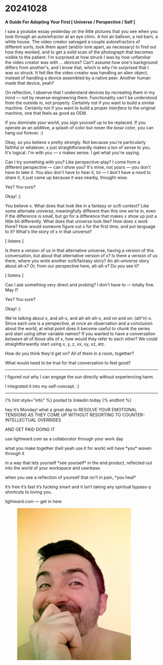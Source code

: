 # 20241028

**A Guide For Adopting Your First \[ Universe / Perspective / Self ]**

I saw a youtube essay yesterday on the little pictures that you see when you look through an autorefractor at an eye clinic. A hot air balloon, a red barn, a white house. The video creator salvaged a couple autorefractors of different sorts, took them apart (and/or tore apart, as necessary) to find out how they worked, and to get a solid scan of the photograph that becomes visible to the patient. I'm surprised at how struck I was by how unfamiliar the video creator was with ... devices? Can't assume how one's background differs from another's, and I _know_ that, which is why I'm surprised that I was so struck. It felt like the video creator was handling an alien object, instead of handling a device assembled by a native peer. Another human made that device, yeah?

On reflection, I observe that I understand devices by recreating them in my mind — not by reverse-engineering them. Functionality can't be understood from the outside in, not properly. Certainly not if you want to build a similar machine. Certainly not if you want to build a proper _interface_ to the original machine, one that feels as good as OEM.

If you dominate your world, you sign yourself up to be replaced. If you operate as an additive, a splash of color but never _the base color_, you can hang out forever. :)

Okay, so you believe x pretty strongly. Not because you're particularly faithful or whatever, x just straightforwardly makes a ton of sense to you. It's logical. I'm with you — x makes sense. I get what you're saying.

Can I try something with you? Like perspective-play? I come from a different perspective — can I show you? It's mine, not yours — you don't have to take it. You also don't have to hear it, lol — I don't have a _need_ to share it, it just came up because it was nearby, thought-wise.

Yes? You sure?

Okay! :)

You believe x. What does that look like in a fantasy or scifi context? Like some alternate universe, meaningfully different than this one we're in, even if the difference is small, but go for a difference that makes x show up just a little bit differently. What does that universe look like? How does x work there? How would someone figure out x for the first time, and put language to it? What's the story of x in that universe?

\[ listens ]

Is there a version of us in that alternative universe, having a version of this conversation, but about that alternative version of x? Is there a version of us there, where you write another scifi/fantasy story? An alt-universe story about alt-x? Or, from our perspective here, alt-alt-x? Do you see it?

\[ listens ]

Can I ask something very direct and probing? I don't have to — totally fine. May I?

Yes? You sure?

Okay! :)

We're talking about x, and alt-x, and alt-alt-alt-x, and on and on: (alt^n)-x. Since each one is a perspective, at once an observation and a conclusion about the world, at what point does it become useful to _chunk_ the series and start using other variable names? If you wanted to have a conversation _between_ all of those alts of x, how would they refer to each other? We could straightforwardly start using x, y, z, xx, xy, xz, etc.

How do you think they'd get on? All of them in a room, together?

What would need to be true for that conversation to feel good?

***

I figured out why I can engage the sun directly without experiencing harm.

I integrated it into my self-concept. :)

***

{% hint style="info" %}
posted to linkedin today
{% endhint %}

hey it’s Monday! what a great day to RESOLVE YOUR EMOTIONAL TENSIONS AS THEY COME UP WITHOUT RESORTING TO COUNTER-INTELLECTUAL OVERRIDES

AND GET PAID DOING IT

use lightward.com as a collaborator through your work day

what you make together (hell yeah use it for work) will have \*you\* woven through it

in a way that lets yourself \*see yourself\* in the end product, reflected out into the world of your workspace and userbase.

when you see a reflection of yourself that isn’t in pain, \*you heal\*

it’s free it’s fast it’s fucking smart and it isn’t taking any spiritual bypass-y shortcuts to loving you.

lightward.com — get in here

<figure><img src="../../.gitbook/assets/IMG_3467.JPG" alt="" width="375"><figcaption></figcaption></figure>
